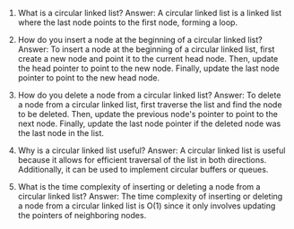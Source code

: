 1. What is a circular linked list? 
Answer: A circular linked list is a linked list where the last node points to the first node, forming a loop.

2. How do you insert a node at the beginning of a circular linked list? 
Answer: To insert a node at the beginning of a circular linked list, first create a new node and point it to the current head node. Then, update the head pointer to point to the new node. Finally, update the last node pointer to point to the new head node.

3. How do you delete a node from a circular linked list? 
Answer: To delete a node from a circular linked list, first traverse the list and find the node to be deleted. Then, update the previous node's pointer to point to the next node. Finally, update the last node pointer if the deleted node was the last node in the list.

4. Why is a circular linked list useful? 
Answer: A circular linked list is useful because it allows for efficient traversal of the list in both directions. Additionally, it can be used to implement circular buffers or queues.

5. What is the time complexity of inserting or deleting a node from a circular linked list? 
Answer: The time complexity of inserting or deleting a node from a circular linked list is O(1) since it only involves updating the pointers of neighboring nodes.